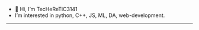 - 👋 Hi, I’m TecHeReTiC3141
- I’m interested in python, C++, JS, ML, DA, web-development.

---
<!-- ![Anurag's GitHub stats](https://github-readme-stats.vercel.app/api?username=TecHeReTiC3141&show_icons=true&theme=radical) -->

<!---
TecHeReTiC3141/TecHeReTiC3141 is a ✨ special ✨ repository because its `README.md` (this file) appears on your GitHub profile.
You can click the Preview link to take a look at your changes.
--->
